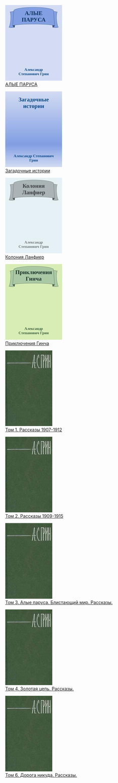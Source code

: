 ![](АЛЫЕ%20ПАРУСА.jpg)  
[АЛЫЕ ПАРУСА](АЛЫЕ%20ПАРУСА)

![](Загадочные%20истории.jpg)  
[Загадочные истории](Загадочные%20истории)

![](Колония%20Ланфиер.jpg)  
[Колония Ланфиер](Колония%20Ланфиер)

![](Приключения%20Гинча.jpg)  
[Приключения Гинча](Приключения%20Гинча)

![](Том%201.%20Рассказы%201907-1912.jpg)  
[Том 1. Рассказы 1907-1912](Том%201.%20Рассказы%201907-1912)

![](Том%202.%20Рассказы%201909-1915.jpg)  
[Том 2. Рассказы 1909-1915](Том%202.%20Рассказы%201909-1915)

![](Том%203.%20Алые%20паруса.%20Блистающий%20мир.%20Рассказы..jpg)  
[Том 3. Алые паруса. Блистающий мир. Рассказы.](Том%203.%20Алые%20паруса.%20Блистающий%20мир.%20Рассказы.)

![](Том%204.%20Золотая%20цепь.%20Рассказы..jpg)  
[Том 4. Золотая цепь. Рассказы.](Том%204.%20Золотая%20цепь.%20Рассказы.)

![](Том%206.%20Дорога%20никуда.%20Рассказы..jpg)  
[Том 6. Дорога никуда. Рассказы.](Том%206.%20Дорога%20никуда.%20Рассказы.)
